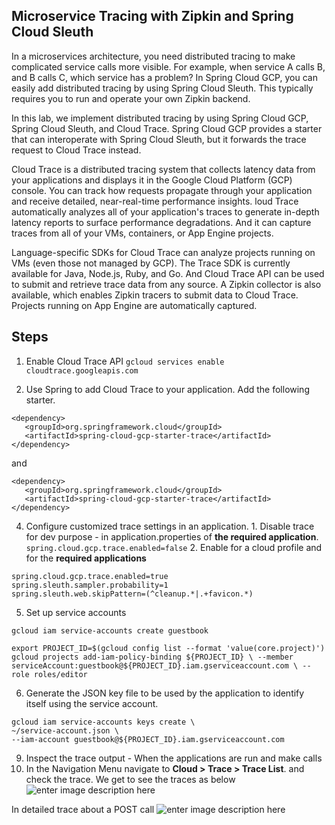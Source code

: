 ## Microservice Tracing with Zipkin and Spring Cloud Sleuth
In a microservices architecture, you need distributed tracing to make complicated service calls more visible. For example, when service A calls B, and B calls C, which service has a problem? In Spring Cloud GCP, you can easily add distributed tracing by using Spring Cloud Sleuth. This typically requires you to run and operate your own Zipkin backend.

In this lab, we implement distributed tracing by using Spring Cloud GCP, Spring Cloud Sleuth, and Cloud Trace. Spring Cloud GCP provides a starter that can interoperate with Spring Cloud Sleuth, but it forwards the trace request to Cloud Trace instead.

Cloud Trace is a distributed tracing system that collects latency data from your applications and displays it in the Google Cloud Platform (GCP) console. You can track how requests propagate through your application and receive detailed, near-real-time performance insights. loud Trace automatically analyzes all of your application's traces to generate in-depth latency reports to surface performance degradations. And it can capture traces from all of your VMs, containers, or App Engine projects.

Language-specific SDKs for Cloud Trace can analyze projects running on VMs (even those not managed by GCP). The Trace SDK is currently available for Java, Node.js, Ruby, and Go. And Cloud Trace API can be used to submit and retrieve trace data from any source. A Zipkin collector is also available, which enables Zipkin tracers to submit data to Cloud Trace. Projects running on App Engine are automatically captured.

## Steps

 1. Enable Cloud Trace API 
 `gcloud services enable cloudtrace.googleapis.com`
 
 2. Use Spring to add Cloud Trace to your application. Add the following starter. 
 ```
<dependency>
	<groupId>org.springframework.cloud</groupId>
	<artifactId>spring-cloud-gcp-starter-trace</artifactId>
</dependency>

 ```
 and 
 ```
 <dependency>
	<groupId>org.springframework.cloud</groupId>
	<artifactId>spring-cloud-gcp-starter-trace</artifactId>
</dependency>

 ```
 4. Configure customized trace settings in an application.
		 1. Disable trace for dev purpose - in application.properties of **the required application**.
`spring.cloud.gcp.trace.enabled=false`
		 2.  Enable for a cloud profile and for the **required applications**
```
spring.cloud.gcp.trace.enabled=true
spring.sleuth.sampler.probability=1
spring.sleuth.web.skipPattern=(^cleanup.*|.+favicon.*)
``` 
5. Set up service accounts
```
gcloud iam service-accounts create guestbook

export PROJECT_ID=$(gcloud config list --format 'value(core.project)') gcloud projects add-iam-policy-binding ${PROJECT_ID} \ --member serviceAccount:guestbook@${PROJECT_ID}.iam.gserviceaccount.com \ --role roles/editor
```

 6. Generate the JSON key file to be used by the application to identify itself using the service account.
 ```
gcloud iam service-accounts keys create \
~/service-account.json \
--iam-account guestbook@${PROJECT_ID}.iam.gserviceaccount.com
 ```

 9. Inspect the trace output - When the applications are run and make calls
 10. In the Navigation Menu navigate to **Cloud > Trace > Trace List**.  and check the trace.  We get to see the traces as below
 ![enter image description here](https://i.imgur.com/klOWBsn.png)

In detailed trace about a POST call
![enter image description here](https://i.imgur.com/l1jPx8K.png)
<!--stackedit_data:
eyJoaXN0b3J5IjpbLTIwOTM4MzcxNzgsLTExMTg5Nzc3MiwtMj
EzODc4OTA2MSwtODE1MzAzNzk0LDUxODMwODMxNl19
-->